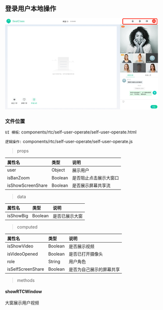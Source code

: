 ## 登录用户本地操作

![image](../../image/self-user-operate.png)

### 文件位置

`UI 模板`: components/rtc/self-user-operate/self-user-operate.html

`逻辑操作:` components/rtc/self-user-operate/self-user-operate.js

> props

|  属性名      | 类型     | 说明     |
| :---------- | :------- | :------- |
| user | Object |  展示用户 |
| isBanZoom |  Boolean | 是否阻止点击展示大窗口 |
| isShowScreenShare |  Boolean | 是否展示屏幕共享流 |

> data

|  属性名      | 类型     | 说明     |
| :---------- | :------- | :------- |
| isShowBig | Boolean |  是否已展示大窗 |

> computed

|  属性名      | 类型     | 说明     |
| :---------- | :------- | :------- |
| isShowVideo | Boolean |  是否展示视频 |
| isVideoOpened |  Boolean | 是否已打开摄像头 |
| role |  String | 用户角色 |
| isSelfScreenShare |  Boolean | 是否为自己展示的屏幕共享 |

> methods

#### showRTCWindow

大窗展示用户视频